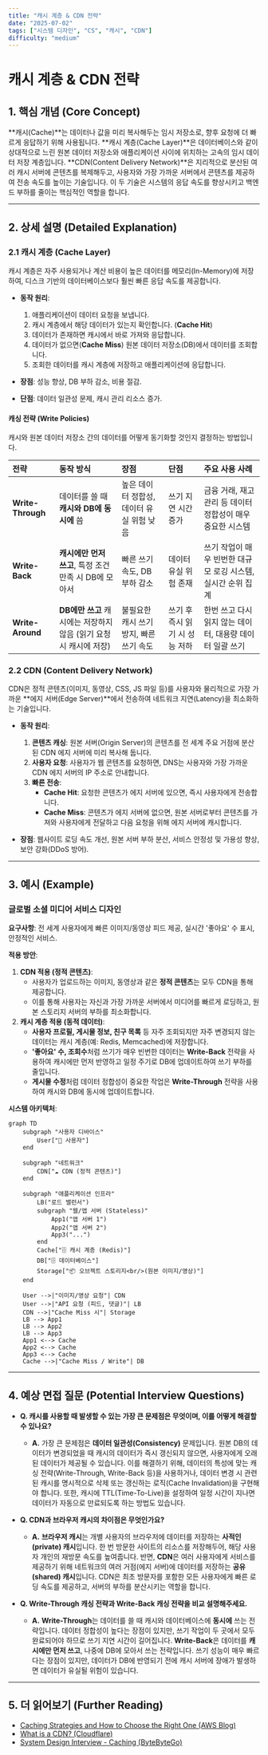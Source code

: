 ```yaml
---
title: "캐시 계층 & CDN 전략"
date: "2025-07-02"
tags: ["시스템 디자인", "CS", "캐시", "CDN"]
difficulty: "medium"
---
```


# 캐시 계층 & CDN 전략

## 1. 핵심 개념 (Core Concept)

**캐시(Cache)**는 데이터나 값을 미리 복사해두는 임시 저장소로, 향후 요청에 더 빠르게 응답하기 위해 사용됩니다. **캐시 계층(Cache Layer)**은 데이터베이스와 같이 상대적으로 느린 원본 데이터 저장소와 애플리케이션 사이에 위치하는 고속의 임시 데이터 저장 계층입니다. **CDN(Content Delivery Network)**은 지리적으로 분산된 여러 캐시 서버에 콘텐츠를 복제해두고, 사용자와 가장 가까운 서버에서 콘텐츠를 제공하여 전송 속도를 높이는 기술입니다. 이 두 기술은 시스템의 응답 속도를 향상시키고 백엔드 부하를 줄이는 핵심적인 역할을 합니다.

---

## 2. 상세 설명 (Detailed Explanation)

### 2.1 캐시 계층 (Cache Layer)

캐시 계층은 자주 사용되거나 계산 비용이 높은 데이터를 메모리(In-Memory)에 저장하여, 디스크 기반의 데이터베이스보다 훨씬 빠른 응답 속도를 제공합니다.

*   **동작 원리**:
    1.  애플리케이션이 데이터 요청을 보냅니다.
    2.  캐시 계층에서 해당 데이터가 있는지 확인합니다. (**Cache Hit**)
    3.  데이터가 존재하면 캐시에서 바로 가져와 응답합니다.
    4.  데이터가 없으면(**Cache Miss**) 원본 데이터 저장소(DB)에서 데이터를 조회합니다.
    5.  조회한 데이터를 캐시 계층에 저장하고 애플리케이션에 응답합니다.

*   **장점**: 성능 향상, DB 부하 감소, 비용 절감.
*   **단점**: 데이터 일관성 문제, 캐시 관리 리소스 증가.

#### 캐싱 전략 (Write Policies)

캐시와 원본 데이터 저장소 간의 데이터를 어떻게 동기화할 것인지 결정하는 방법입니다.

| 전략 | 동작 방식 | 장점 | 단점 | 주요 사용 사례 |
| :--- | :--- | :--- | :--- | :--- |
| **Write-Through** | 데이터를 쓸 때 **캐시와 DB에 동시에** 씀 | 높은 데이터 정합성, 데이터 유실 위험 낮음 | 쓰기 지연 시간 증가 | 금융 거래, 재고 관리 등 데이터 정합성이 매우 중요한 시스템 |
| **Write-Back** | **캐시에만 먼저 쓰고**, 특정 조건 만족 시 DB에 모아서     | 빠른 쓰기 속도, DB 부하 감소 | 데이터 유실 위험 존재 | 쓰기 작업이 매우 빈번한 대규모 로깅 시스템, 실시간 순위 집계 |
| **Write-Around** | **DB에만 쓰고** 캐시에는 저장하지 않음 (읽기 요청 시 캐시에 저장) | 불필요한 캐시 쓰기 방지, 빠른 쓰기 속도 | 쓰기 후 즉시 읽기 시 성능 저하 | 한번 쓰고 다시 읽지 않는 데이터, 대용량 데이터 일괄 쓰기 |

### 2.2 CDN (Content Delivery Network)

CDN은 정적 콘텐츠(이미지, 동영상, CSS, JS 파일 등)를 사용자와 물리적으로 가장 가까운 **에지 서버(Edge Server)**에서 전송하여 네트워크 지연(Latency)을 최소화하는 기술입니다.

*   **동작 원리**:
    1.  **콘텐츠 캐싱**: 원본 서버(Origin Server)의 콘텐츠를 전 세계 주요 거점에 분산된 CDN 에지 서버에 미리 복사해 둡니다.
    2.  **사용자 요청**: 사용자가 웹 콘텐츠를 요청하면, DNS는 사용자와 가장 가까운 CDN 에지 서버의 IP 주소로 안내합니다.
    3.  **빠른 전송**:
        *   **Cache Hit**: 요청한 콘텐츠가 에지 서버에 있으면, 즉시 사용자에게 전송합니다.
        *   **Cache Miss**: 콘텐츠가 에지 서버에 없으면, 원본 서버로부터 콘텐츠를 가져와 사용자에게 전달하고 다음 요청을 위해 에지 서버에 캐시합니다.

*   **장점**: 웹사이트 로딩 속도 개선, 원본 서버 부하 분산, 서비스 안정성 및 가용성 향상, 보안 강화(DDoS 방어).

---

## 3. 예시 (Example)

### 글로벌 소셜 미디어 서비스 디자인

**요구사항**: 전 세계 사용자에게 빠른 이미지/동영상 피드 제공, 실시간 '좋아요' 수 표시, 안정적인 서비스.

**적용 방안**:
1.  **CDN 적용 (정적 콘텐츠)**:
    *   사용자가 업로드하는 이미지, 동영상과 같은 **정적 콘텐츠**는 모두 CDN을 통해 제공합니다.
    *   이를 통해 사용자는 자신과 가장 가까운 서버에서 미디어를 빠르게 로딩하고, 원본 스토리지 서버의 부하를 최소화합니다.
2.  **캐시 계층 적용 (동적 데이터)**:
    *   **사용자 프로필, 게시물 정보, 친구 목록** 등 자주 조회되지만 자주 변경되지 않는 데이터는 캐시 계층(예: Redis, Memcached)에 저장합니다.
    *   **'좋아요' 수, 조회수**처럼 쓰기가 매우 빈번한 데이터는 **Write-Back** 전략을 사용하여 캐시에만 먼저 반영하고 일정 주기로 DB에 업데이트하여 쓰기 부하를 줄입니다.
    *   **게시물 수정**처럼 데이터 정합성이 중요한 작업은 **Write-Through** 전략을 사용하여 캐시와 DB에 동시에 업데이트합니다.

**시스템 아키텍처**:
```mermaid
graph TD
    subgraph "사용자 디바이스"
        User["👤 사용자"]
    end

    subgraph "네트워크"
        CDN["☁️ CDN (정적 콘텐츠)"]
    end

    subgraph "애플리케이션 인프라"
        LB("로드 밸런서")
        subgraph "웹/앱 서버 (Stateless)"
            App1("앱 서버 1")
            App2("앱 서버 2")
            App3("...")
        end
        Cache["🗄️ 캐시 계층 (Redis)"]
        DB["🗄️ 데이터베이스"]
        Storage["📦 오브젝트 스토리지<br/>(원본 이미지/영상)"]
    end

    User -->|"이미지/영상 요청"| CDN
    User -->|"API 요청 (피드, 댓글)"| LB
    CDN -->|"Cache Miss 시"| Storage
    LB --> App1
    LB --> App2
    LB --> App3
    App1 <--> Cache
    App2 <--> Cache
    App3 <--> Cache
    Cache -->|"Cache Miss / Write"| DB
```

---

## 4. 예상 면접 질문 (Potential Interview Questions)

*   **Q. 캐시를 사용할 때 발생할 수 있는 가장 큰 문제점은 무엇이며, 이를 어떻게 해결할 수 있나요?**
    *   **A.** 가장 큰 문제점은 **데이터 일관성(Consistency)** 문제입니다. 원본 DB의 데이터가 변경되었을 때 캐시의 데이터가 즉시 갱신되지 않으면, 사용자에게 오래된 데이터가 제공될 수 있습니다. 이를 해결하기 위해, 데이터의 특성에 맞는 캐싱 전략(Write-Through, Write-Back 등)을 사용하거나, 데이터 변경 시 관련된 캐시를 명시적으로 삭제 또는 갱신하는 로직(Cache Invalidation)을 구현해야 합니다. 또한, 캐시에 TTL(Time-To-Live)을 설정하여 일정 시간이 지나면 데이터가 자동으로 만료되도록 하는 방법도 있습니다.

*   **Q. CDN과 브라우저 캐시의 차이점은 무엇인가요?**
    *   **A.** **브라우저 캐시**는 개별 사용자의 브라우저에 데이터를 저장하는 **사적인(private) 캐시**입니다. 한 번 방문한 사이트의 리소스를 저장해두어, 해당 사용자 개인의 재방문 속도를 높여줍니다. 반면, **CDN**은 여러 사용자에게 서비스를 제공하기 위해 네트워크의 여러 거점(에지 서버)에 데이터를 저장하는 **공유(shared) 캐시**입니다. CDN은 최초 방문자를 포함한 모든 사용자에게 빠른 로딩 속도를 제공하고, 서버의 부하를 분산시키는 역할을 합니다.

*   **Q. Write-Through 캐싱 전략과 Write-Back 캐싱 전략을 비교 설명해주세요.**
    *   **A.** **Write-Through**는 데이터를 쓸 때 캐시와 데이터베이스에 **동시에** 쓰는 전략입니다. 데이터 정합성이 높다는 장점이 있지만, 쓰기 작업이 두 곳에서 모두 완료되어야 하므로 쓰기 지연 시간이 길어집니다. **Write-Back**은 데이터를 **캐시에만 먼저 쓰고**, 나중에 DB에 모아서 쓰는 전략입니다. 쓰기 성능이 매우 빠르다는 장점이 있지만, 데이터가 DB에 반영되기 전에 캐시 서버에 장애가 발생하면 데이터가 유실될 위험이 있습니다.

---

## 5. 더 읽어보기 (Further Reading)

*   [Caching Strategies and How to Choose the Right One (AWS Blog)](https://aws.amazon.com/caching/caching-strategies/)
*   [What is a CDN? (Cloudflare)](https://www.cloudflare.com/learning/cdn/what-is-a-cdn/)
*   [System Design Interview - Caching (ByteByteGo)](https://bytebytego.com/courses/system-design-interview/caching)
